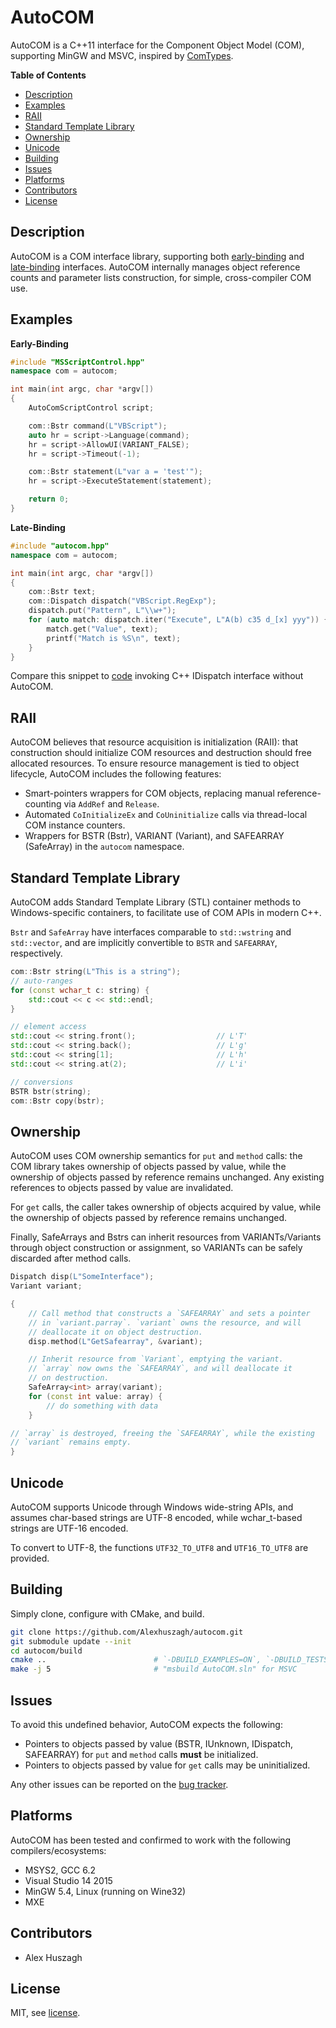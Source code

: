 
AutoCOM
=======

AutoCOM is a C++11 interface for the Component Object Model (COM), supporting MinGW and MSVC, inspired by [ComTypes](https://github.com/enthought/comtypes).

**Table of Contents**

- [Description](#description)
- [Examples](#examples)
- [RAII](#raii)
- [Standard Template Library](#standard-template-library)
- [Ownership](#ownership)
- [Unicode](#unicode)
- [Building](#building)
- [Issues](#issues)
- [Platforms](#platforms)
- [Contributors](#contributors)
- [License](#license)

## Description

AutoCOM is a COM interface library, supporting both [early-binding](/doc/EarlyBinding.md) and [late-binding](/doc/LateBinding.md) interfaces. AutoCOM internally manages object reference counts and parameter lists construction, for simple, cross-compiler COM use.

## Examples

**Early-Binding**

```cpp
#include "MSScriptControl.hpp"
namespace com = autocom;

int main(int argc, char *argv[])
{
    AutoComScriptControl script;

    com::Bstr command(L"VBScript");
    auto hr = script->Language(command);
    hr = script->AllowUI(VARIANT_FALSE);
    hr = script->Timeout(-1);

    com::Bstr statement(L"var a = 'test'");
    hr = script->ExecuteStatement(statement);

    return 0;
}
```

**Late-Binding**

```cpp
#include "autocom.hpp"
namespace com = autocom;

int main(int argc, char *argv[])
{
    com::Bstr text;
    com::Dispatch dispatch("VBScript.RegExp");
    dispatch.put("Pattern", L"\\w+");
    for (auto match: dispatch.iter("Execute", L"A(b) c35 d_[x] yyy")) {
        match.get("Value", text);
        printf("Match is %S\n", text);
    }
}
```

Compare this snippet to [code](https://gist.github.com/Alexhuszagh/c231052cb6e51868215608305fe4e797) invoking C++ IDispatch interface without AutoCOM.

## RAII

AutoCOM believes that resource acquisition is initialization (RAII): that construction should initialize COM resources and destruction should free allocated resources. To ensure resource management is tied to object lifecycle, AutoCOM includes the following features:

- Smart-pointers wrappers for COM objects, replacing manual reference-counting via `AddRef` and `Release`.
- Automated `CoInitializeEx` and `CoUninitialize` calls via thread-local COM instance counters. 
- Wrappers for BSTR (Bstr), VARIANT (Variant), and SAFEARRAY (SafeArray) in the `autocom` namespace.

## Standard Template Library

AutoCOM adds Standard Template Library (STL) container methods to Windows-specific containers, to facilitate use of COM APIs in modern C++.

`Bstr` and `SafeArray` have interfaces comparable to `std::wstring` and `std::vector`, and are implicitly convertible to `BSTR` and `SAFEARRAY`, respectively.

```cpp
com::Bstr string(L"This is a string");
// auto-ranges
for (const wchar_t c: string) {
    std::cout << c << std::endl;
}

// element access
std::cout << string.front();                  // L'T'
std::cout << string.back();                   // L'g'
std::cout << string[1];                       // L'h'
std::cout << string.at(2);                    // L'i'

// conversions
BSTR bstr(string);
com::Bstr copy(bstr);
```

## Ownership

AutoCOM uses COM ownership semantics for `put` and `method` calls: the COM library takes ownership of objects passed by value, while the ownership of objects passed by reference remains unchanged. Any existing references to objects passed by value are invalidated.

For `get` calls, the caller takes ownership of objects acquired by value, while the ownership of objects passed by reference remains unchanged.

Finally, SafeArrays and Bstrs can inherit resources from VARIANTs/Variants through object construction or assignment, so VARIANTs can be safely discarded after method calls.

```cpp
Dispatch disp(L"SomeInterface");
Variant variant;

{
    // Call method that constructs a `SAFEARRAY` and sets a pointer
    // in `variant.parray`. `variant` owns the resource, and will
    // deallocate it on object destruction.
    disp.method(L"GetSafearray", &variant);

    // Inherit resource from `Variant`, emptying the variant.
    // `array` now owns the `SAFEARRAY`, and will deallocate it
    // on destruction.
    SafeArray<int> array(variant);
    for (const int value: array) {
        // do something with data
    }

// `array` is destroyed, freeing the `SAFEARRAY`, while the existing
// `variant` remains empty.
}
```

## Unicode

AutoCOM supports Unicode through Windows wide-string APIs, and assumes char-based strings are UTF-8 encoded, while wchar_t-based strings are UTF-16 encoded. 

To convert to UTF-8, the functions `UTF32_TO_UTF8` and `UTF16_TO_UTF8` are provided.

## Building

Simply clone, configure with CMake, and build.

```bash
git clone https://github.com/Alexhuszagh/autocom.git
git submodule update --init  
cd autocom/build
cmake ..                        # `-DBUILD_EXAMPLES=ON`, `-DBUILD_TESTS=ON`
make -j 5                       # "msbuild AutoCOM.sln" for MSVC
```

## Issues

To avoid this undefined behavior, AutoCOM expects the following:

- Pointers to objects passed by value (BSTR, IUnknown, IDispatch, SAFEARRAY) for `put` and `method` calls **must** be initialized.
- Pointers to objects passed by value for `get` calls may be uninitialized.

Any other issues can be reported on the [bug tracker](https://github.com/Alexhuszagh/autocom/issues).

## Platforms

AutoCOM has been tested and confirmed to work with the following compilers/ecosystems:

- MSYS2, GCC 6.2
- Visual Studio 14 2015
- MinGW 5.4, Linux (running on Wine32)
- MXE

## Contributors

- Alex Huszagh

## License

MIT, see [license](LICENSE.md).
